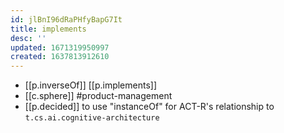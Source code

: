 ```yaml
---
id: jlBnI96dRaPHfyBapG7It
title: implements
desc: ''
updated: 1671319950997
created: 1637813912610
---
```




- [[p.inverseOf]] [[p.implements]]
- [[c.sphere]] #product-management
- [[p.decided]] to use "instanceOf" for ACT-R's relationship to `t.cs.ai.cognitive-architecture` 
